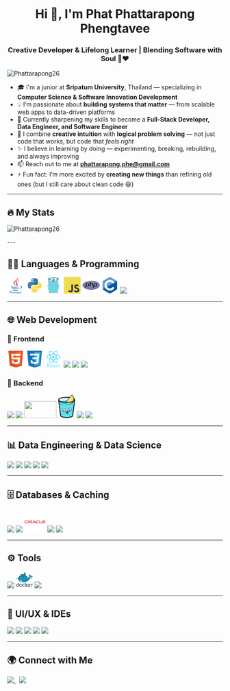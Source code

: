 <h1 align="center">Hi 👋, I'm Phat Phattarapong Phengtavee</h1>
<h3 align="center">Creative Developer & Lifelong Learner | Blending Software with Soul 🔧❤️</h3>

<p align="left"> 
  <img src="https://komarev.com/ghpvc/?username=Phattarapong26&label=Profile%20views&color=0e75b6&style=flat" alt="Phattarapong26" />
</p>

- 🎓 I'm a junior at **Sripatum University**, Thailand — specializing in **Computer Science & Software Innovation Development**  
- 💡 I’m passionate about **building systems that matter** — from scalable web apps to data-driven platforms  
- 🔭 Currently sharpening my skills to become a **Full-Stack Developer, Data Engineer, and Software Engineer**  
- 🧠 I combine **creative intuition** with **logical problem solving** — not just code that works, but code that *feels right*  
- ✨ I believe in learning by doing — experimenting, breaking, rebuilding, and always improving  
- 📫 Reach out to me at **phattarapong.phe@gmail.com**  
- ⚡ Fun fact: I’m more excited by **creating new things** than refining old ones (but I still care about clean code 😄)  

---

## 🔥 My Stats
<p align="left"> 
  <img src="https://komarev.com/ghpvc/?username=Phattarapong26&label=Profile%20views&color=0e75b6&style=flat" alt="Phattarapong26" />
</p>
---

## 🧑‍💻 Languages & Programming
<p align="left">
  <img src="https://raw.githubusercontent.com/devicons/devicon/master/icons/java/java-original.svg" width="40"/>
  <img src="https://raw.githubusercontent.com/devicons/devicon/master/icons/python/python-original.svg" width="40"/>
  <img src="https://raw.githubusercontent.com/devicons/devicon/master/icons/go/go-original.svg" width="40"/>
  <img src="https://raw.githubusercontent.com/devicons/devicon/master/icons/javascript/javascript-original.svg" width="40"/>
  <img src="https://raw.githubusercontent.com/devicons/devicon/master/icons/php/php-original.svg" width="40"/>
  <img src="https://raw.githubusercontent.com/devicons/devicon/master/icons/c/c-original.svg" width="40"/>
  <img src="https://www.vectorlogo.zone/logos/kotlinlang/kotlinlang-icon.svg" width="40"/>
</p>

---

## 🌐 Web Development

### 🔹 Frontend
<p align="left">
  <img src="https://raw.githubusercontent.com/devicons/devicon/master/icons/html5/html5-original.svg" width="40"/>
  <img src="https://raw.githubusercontent.com/devicons/devicon/master/icons/css3/css3-original.svg" width="40"/>
  <img src="https://raw.githubusercontent.com/devicons/devicon/master/icons/react/react-original-wordmark.svg" width="40"/>
  <img src="https://img.icons8.com/fluent-systems-filled/200/FFFFFF/nextjs.png" width="45"/>
  <img src="https://www.vectorlogo.zone/logos/tailwindcss/tailwindcss-icon.svg" width="40"/>
  <img src="https://upload.wikimedia.org/wikipedia/commons/b/b2/Bootstrap_logo.svg" width="50"/>
</p>

### 🔸 Backend
<p align="left">
  <img src="https://upload.wikimedia.org/wikipedia/commons/thumb/9/9a/Laravel.svg/1969px-Laravel.svg.png" width="40"/>
  <img src="https://www.vectorlogo.zone/logos/springio/springio-icon.svg" width="40"/>
  <img src="https://miro.medium.com/v2/1*a7ytXef1ykQ6X4ieVz-PUg.png" width="75" height="40"/>
  <img src="https://raw.githubusercontent.com/gin-gonic/logo/master/color.png" width="40"/>
  <img src="https://grpc.io/img/logos/grpc-icon-color.png" width="50"/>
  <img src="https://avatars.githubusercontent.com/u/136738596?v=4" width="50"/>
</p>

---

## 📊 Data Engineering & Data Science
<p align="left">
  <img src="https://upload.wikimedia.org/wikipedia/commons/1/1a/NumPy_logo.svg" width="60"/>
  <img src="https://img.icons8.com/color/512/pandas.png" width="40"/>
  <img src="https://www.jumpingrivers.com/blog/customising-matplotlib/matplot_title_logo.png" width="60"/>
  <img src="https://datascientest.com/en/files/2024/01/beautiful-soup.png" width="60"/>
  <img src="https://upload.wikimedia.org/wikipedia/commons/a/aa/Requests_Python_Logo.png" width="40"/>
</p>

---

## 🗄️ Databases & Caching
<p align="left">
  <img src="https://cdn-icons-png.flaticon.com/512/5968/5968313.png" width="40"/>
  <img src="https://upload.wikimedia.org/wikipedia/commons/thumb/2/29/Postgresql_elephant.svg/800px-Postgresql_elephant.svg.png" width="40"/>
  <img src="https://raw.githubusercontent.com/devicons/devicon/master/icons/oracle/oracle-original.svg" width="50"/>
  <img src="https://www.svgrepo.com/show/331488/mongodb.svg" width="40"/>
  <img src="https://miro.medium.com/v2/resize:fit:1024/1*UYY3_DdeTQY8HRYm-RkP9Q.png" width="40"/>
</p>

---

## ⚙️ Tools
<p align="left">
  <img src="https://www.vectorlogo.zone/logos/git-scm/git-scm-icon.svg" width="40"/>
  <img src="https://raw.githubusercontent.com/devicons/devicon/master/icons/docker/docker-original-wordmark.svg" width="40"/>
  <img src="https://www.vectorlogo.zone/logos/getpostman/getpostman-icon.svg" width="40"/>
</p>

---

## 🎨 UI/UX & IDEs
<p align="left">
  <img src="https://www.vectorlogo.zone/logos/figma/figma-icon.svg" width="40"/>
  <img src="https://upload.wikimedia.org/wikipedia/commons/thumb/9/9a/Visual_Studio_Code_1.35_icon.svg/2048px-Visual_Studio_Code_1.35_icon.svg.png" width="40"/>
  <img src="https://static-00.iconduck.com/assets.00/jetbrains-icon-2048x2048-f1almn4u.png" width="40"/>
  <img src="https://cdn.creazilla.com/icons/3253718/eclipse-icon-icon-md.png" width="40"/>
  <img src="https://ss1.hevs.io/sw/img/android-studio-icon.png" width="40"/>
</p>

---

## 🌍 Connect with Me
<p align="left">
  <a href="https://web.facebook.com/" target="blank">
    <img src="https://raw.githubusercontent.com/rahuldkjain/github-profile-readme-generator/master/src/images/icons/Social/facebook.svg" width="40"/>
  </a>
  &nbsp;
  <a href="https://www.instagram.com/thirough5/" target="blank">
    <img src="https://raw.githubusercontent.com/rahuldkjain/github-profile-readme-generator/master/src/images/icons/Social/instagram.svg" width="40"/>
  </a>
</p>
